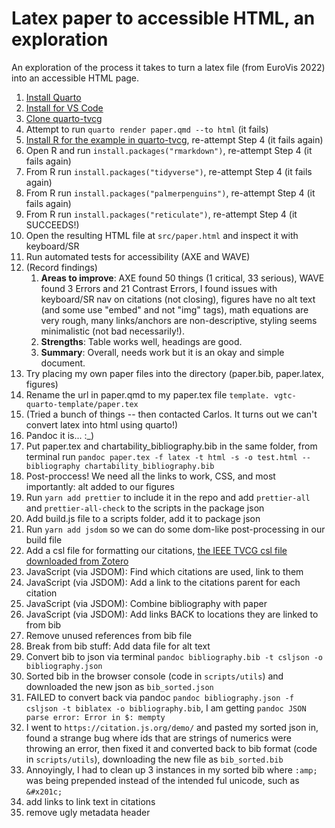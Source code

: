 # Latex paper to accessible HTML, an exploration

An exploration of the process it takes to turn a latex file (from EuroVis 2022) into an accessible HTML page.

1. [Install Quarto](https://quarto.org/docs/get-started/)
2. [Install for VS Code](https://marketplace.visualstudio.com/items?itemName=quarto.quarto)
3. [Clone quarto-tvcg](https://github.com/cscheid/quarto-tvcg/)
4. Attempt to run `quarto render paper.qmd --to html` (it fails)
5. [Install R for the example in quarto-tvcg](https://cloud.r-project.org/), re-attempt Step 4 (it fails again)
6. Open R and run `install.packages("rmarkdown")`, re-attempt Step 4 (it fails again)
7. From R run `install.packages("tidyverse")`, re-attempt Step 4 (it fails again)
8. From R run `install.packages("palmerpenguins")`, re-attempt Step 4 (it fails again)
9. From R run `install.packages("reticulate")`, re-attempt Step 4 (it SUCCEEDS!)
10. Open the resulting HTML file at `src/paper.html` and inspect it with keyboard/SR
11. Run automated tests for accessibility (AXE and WAVE)
12. (Record findings)
    1. **Areas to improve**: AXE found 50 things (1 critical, 33 serious), WAVE found 3 Errors and 21 Contrast Errors, I found issues with keyboard/SR nav on citations (not closing), figures have no alt text (and some use "embed" and not "img" tags), math equations are very rough, many links/anchors are non-descriptive, styling seems minimalistic (not bad necessarily!).
    2. **Strengths**: Table works well, headings are good.
    3. **Summary**: Overall, needs work but it is an okay and simple document.
13. Try placing my own paper files into the directory (paper.bib, paper.latex, figures)
14. Rename the url in paper.qmd to my paper.tex file `template. vgtc-quarto-template/paper.tex`
15. (Tried a bunch of things -- then contacted Carlos. It turns out we can't convert latex into html using quarto!)
16. Pandoc it is... :\_)
17. Put paper.tex and chartability_bibliography.bib in the same folder, from terminal run `pandoc paper.tex -f latex -t html -s -o test.html --bibliography chartability_bibliography.bib`
18. Post-proccess! We need all the links to work, CSS, and most importantly: alt added to our figures
19. Run `yarn add prettier` to include it in the repo and add `prettier-all` and `prettier-all-check` to the scripts in the package json
20. Add build.js file to a scripts folder, add it to package json
21. Run `yarn add jsdom` so we can do some dom-like post-processing in our build file
22. Add a csl file for formatting our citations, [the IEEE TVCG csl file downloaded from Zotero](https://www.zotero.org/styles?q=id%3Aieee-transactions-on-visualization-and-computer-graphics)
23. JavaScript (via JSDOM): Find which citations are used, link to them
24. JavaScript (via JSDOM): Add a link to the citations parent for each citation
25. JavaScript (via JSDOM): Combine bibliography with paper
26. JavaScript (via JSDOM): Add links BACK to locations they are linked to from bib
27. Remove unused references from bib file
28. Break from bib stuff: Add data file for alt text
29. Convert bib to json via terminal `pandoc bibliography.bib -t csljson -o bibliography.json`
30. Sorted bib in the browser console (code in `scripts/utils`) and downloaded the new json as `bib_sorted.json`
31. FAILED to convert back via pandoc `pandoc bibliography.json -f csljson -t biblatex -o bibliography.bib`, I am getting `pandoc JSON parse error: Error in $: mempty`
32. I went to `https://citation.js.org/demo/` and pasted my sorted json in, found a strange bug where ids that are strings of numerics were throwing an error, then fixed it and converted back to bib format (code in `scripts/utils`), downloading the new file as `bib_sorted.bib`
33. Annoyingly, I had to clean up 3 instances in my sorted bib where `:amp;` was being prepended instead of the intended ful unicode, such as `&#x201c;`
34. add links to link text in citations
35. remove ugly metadata header
